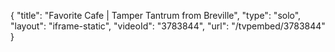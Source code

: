 {
    "title": "Favorite Cafe | Tamper Tantrum from Breville",
    "type": "solo",
    "layout": "iframe-static",
    "videoId": "3783844",
    "url": "\/tvpembed\/3783844"
}